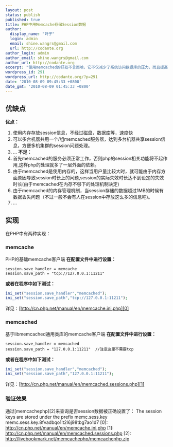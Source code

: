 ```yaml
---
layout: post
status: publish
published: true
title: PHP中用Memcache存储Session数据
author:
  display_name: "莳子"
  login: admin
  email: shine.wangrs@gmail.com
  url: http://codante.org
author_login: admin
author_email: shine.wangrs@gmail.com
author_url: http://codante.org
excerpt: "使用memcached的好处不言而喻，它不仅减少了系统访问数据库的压力，而且提高系统的反应速度。特别是做多台服务器集群时，memcached有效的解决了session共享的问题。架构确实变复杂了一些，但应用起来却极为简便，几乎不需要修改任何程序代码，通过修改几行配置信息即可实现。"
wordpress_id: 291
wordpress_url: http://codante.org/?p=291
date: '2010-08-09 09:45:33 +0800'
date_gmt: '2010-08-09 01:45:33 +0800'
---
```


## 优缺点

**优点：**
1. 使用内存存放session信息，不经过磁盘，数据库等，速度快
2. 可以多台机器共用一个/组memcached服务器，达到多台机器共享session信息，方便多机集群的session问题处理。
3. ...
**不足：**
1. 首先memcached的服务必须正常工作，否则php的session相关功能将不起作用,这样php的处理就多了一层外面的依赖。
2. 由于memcached是使用内存的，这样当用户量比较大时，就可能由于内存方面原因导致session时长上的问题,session的实际失效时长达不到设定的失效时长(由于memcached在内存不够下的处理机制决定)
3. 由于memcached的内存管理机制，当session存储的数据超过1MB的时候有数据丢失问题（不过一般不会有人在session中存放这么多的信息吧)。
4. ...

## 实现

在PHP中有两种实现：

### memcache

PHP的基础memcache客户端
**在配置文件中进行设置：**

```code
session.save_handler = memcache
session.save_path = "tcp://127.0.0.1:11211"
```

**或者在程序中如下测试：**

```php
ini_set("session.save_handler","memcached");
ini_set("session.save_path","tcp://127.0.0.1:11211");
```

详见：[http://cn.php.net/manual/en/memcache.ini.php][0]

### memcached

基于libmemcached通用类库的memcache客户端
**在配置文件中进行设置：**

```code
session.save_handler = memcached
session.save_path = "127.0.0.1:11211"  //注意这里不需要tcp
```

**或者在程序中如下测试：**

```php
ini_set("session.save_handler","memcached");
ini_set("session.save_path","127.0.0.1:11211");
```

详见：[http://cn.php.net/manual/en/memcached.sessions.php][1]

### 验证效果

通过[memcachephp][2]来查询是否session数据被正确设置了：
The session keys are stored under the prefix memc.sess.key
memc.sess.key.8fvadbqo1lt2l6j98tbg7ao1d7
[0]: http://cn.php.net/manual/en/memcache.ini.php
[1]: http://cn.php.net/manual/en/memcached.sessions.php
[2]: http://livebookmark.net/memcachephp/memcachephp.zip